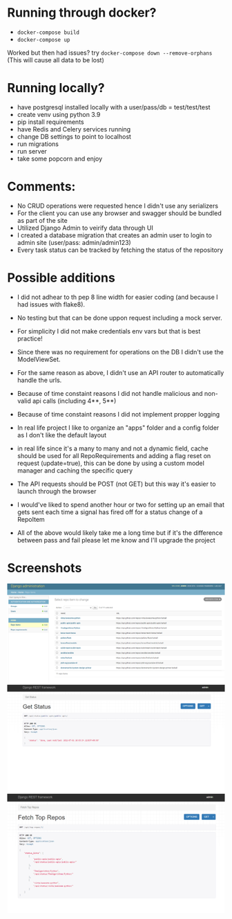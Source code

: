 # Running through docker?

- `docker-compose build`
- `docker-compose up`

Worked but then had issues? try `docker-compose down --remove-orphans`
(This will cause all data to be lost)

# Running locally?
- have postgresql installed locally with a user/pass/db = test/test/test
- create venv using python 3.9
- pip install requirements
- have Redis and Celery services running
- change DB settings to point to localhost
- run migrations
- run server
- take some popcorn and enjoy

# Comments:
- No CRUD operations were requested hence I didn't use any serializers 
- For the client you can use any browser and swagger should be bundled as part of the site
- Utilized Django Admin to veirify data through UI 
- I created a database migration that creates an admin user to login to admin site (user/pass: admin/admin123)
- Every task status can be tracked by fetching the status of the repository


# Possible additions
- I did not adhear to th pep 8 line width for easier coding (and because I had issues with flake8).
- No testing but that can be done uppon request including a mock server.
- For simplicity I did not make credentials env vars but that is best practice!
- Since there was no requirement for operations on the DB I didn't use the ModelViewSet.
- For the same reason as above, I didn't use an API router to automatically handle the urls.
- Because of time constaint reasons I did not handle malicious and non-valid api calls (including 4**, 5**)
- Because of time constaint reasons I did not implement propper logging
- In real life project I like to organize an "apps" folder and a config folder as I don't like the default layout
- in real life since it's a many to many and not a dynamic field, cache should be used for all RepoRequirements and adding a flag reset on request (update=true), this can be done by using a custom model manager and caching the specific query
- The API requests should be POST (not GET) but this way it's easier to launch through the browser 
- I would've liked to spend another hour or two for setting up an email that gets sent each time a signal has
fired off for a status change of a RepoItem


- All of the above would likely take me a long time but if it's the difference between pass and fail
please let me know and I'll upgrade the project


# Screenshots

![django_admin](./screenshots/django_admin.png)
![get_status](./screenshots/get_status.png)
![top_repos](./screenshots/top_repos.png)